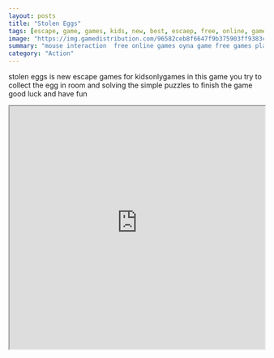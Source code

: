 ```yaml
---
layout: posts
title: "Stolen Eggs"
tags: [escape, game, games, kids, new, best, escaep, free, online, games, oyna, game, free, games, play, play, games]
image: "https://img.gamedistribution.com/96582ceb8f6647f9b375903ff9383c68.jpg"
summary: "mouse interaction  free online games oyna game free games play play games"
category: "Action"
---
```


stolen eggs is new escape games for kidsonlygames in this game you try to collect the egg in room and solving the simple puzzles to finish the game good luck and have fun

<iframe width="100%" height="480px;" src="https://flash.gamedistribution.com?game=96582ceb8f6647f9b375903ff9383c68"></iframe>